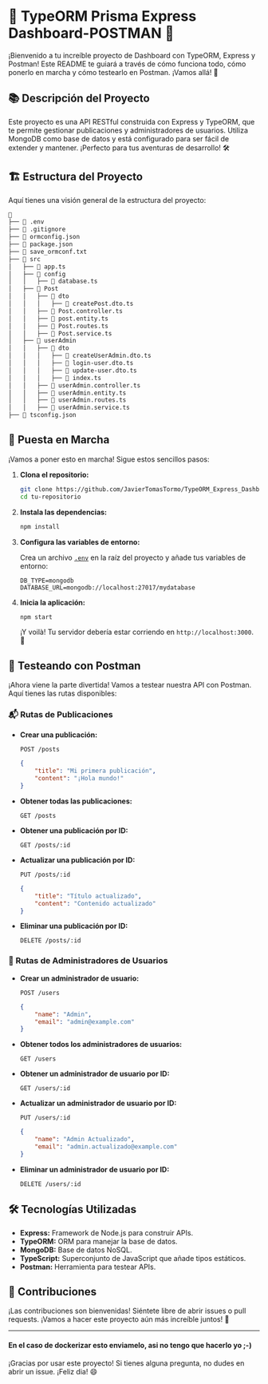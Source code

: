 # 🚀 TypeORM Prisma Express Dashboard-POSTMAN 🎉

¡Bienvenido a tu increíble proyecto de Dashboard con TypeORM, Express y Postman! Este README te guiará a través de cómo funciona todo, cómo ponerlo en marcha y cómo testearlo en Postman. ¡Vamos allá! 🎢

## 📚 Descripción del Proyecto

Este proyecto es una API RESTful construida con Express y TypeORM, que te permite gestionar publicaciones y administradores de usuarios. Utiliza MongoDB como base de datos y está configurado para ser fácil de extender y mantener. ¡Perfecto para tus aventuras de desarrollo! 🛠️

## 🏗️ Estructura del Proyecto

Aquí tienes una visión general de la estructura del proyecto:

```bash
📁 
├── 📄 .env
├── 📄 .gitignore
├── 📄 ormconfig.json
├── 📄 package.json
├── 📄 save_ormconf.txt
├── 📁 src
│   ├── 📄 app.ts
│   ├── 📁 config
│   │   ├── 📄 database.ts
│   ├── 📁 Post
│   │   ├── 📁 dto
│   │   │   ├── 📄 createPost.dto.ts
│   │   ├── 📄 Post.controller.ts
│   │   ├── 📄 post.entity.ts
│   │   ├── 📄 Post.routes.ts
│   │   ├── 📄 Post.service.ts
│   ├── 📁 userAdmin
│   │   ├── 📁 dto
│   │   │   ├── 📄 createUserAdmin.dto.ts
│   │   │   ├── 📄 login-user.dto.ts
│   │   │   ├── 📄 update-user.dto.ts
│   │   │   ├── 📄 index.ts
│   │   ├── 📄 userAdmin.controller.ts
│   │   ├── 📄 userAdmin.entity.ts
│   │   ├── 📄 userAdmin.routes.ts
│   │   ├── 📄 userAdmin.service.ts
├── 📄 tsconfig.json
```

## 🚀 Puesta en Marcha

¡Vamos a poner esto en marcha! Sigue estos sencillos pasos:

1. **Clona el repositorio:**

    ```sh
    git clone https://github.com/JavierTomasTormo/TypeORM_Express_Dashboard-POSTMAN
    cd tu-repositorio
    ```

2. **Instala las dependencias:**

    ```sh
    npm install
    ```

3. **Configura las variables de entorno:**

    Crea un archivo [`.env`](command:_github.copilot.openRelativePath?%5B%7B%22scheme%22%3A%22file%22%2C%22authority%22%3A%22%22%2C%22path%22%3A%22%2FC%3A%2FUsers%2Fjavie%2FDesktop%2FTypeORM_Prisma_Express_Dashboard-POSTMAN%2F.env%22%2C%22query%22%3A%22%22%2C%22fragment%22%3A%22%22%7D%2C%221d25945e-12c0-4f90-b913-68f280c2d8f3%22%5D "c:\Users\javie\Desktop\TypeORM_Prisma_Express_Dashboard-POSTMAN\.env") en la raíz del proyecto y añade tus variables de entorno:

    ```env
    DB_TYPE=mongodb
    DATABASE_URL=mongodb://localhost:27017/mydatabase
    ```

4. **Inicia la aplicación:**

    ```sh
    npm start
    ```

    ¡Y voilà! Tu servidor debería estar corriendo en `http://localhost:3000`. 🎉

## 🧪 Testeando con Postman

¡Ahora viene la parte divertida! Vamos a testear nuestra API con Postman. Aquí tienes las rutas disponibles:

### 📬 Rutas de Publicaciones

- **Crear una publicación:**

    `POST /posts`

    ```json
    {
        "title": "Mi primera publicación",
        "content": "¡Hola mundo!"
    }
    ```

- **Obtener todas las publicaciones:**

    `GET /posts`

- **Obtener una publicación por ID:**

    `GET /posts/:id`

- **Actualizar una publicación por ID:**

    `PUT /posts/:id`

    ```json
    {
        "title": "Título actualizado",
        "content": "Contenido actualizado"
    }
    ```

- **Eliminar una publicación por ID:**

    `DELETE /posts/:id`

### 👥 Rutas de Administradores de Usuarios

- **Crear un administrador de usuario:**

    `POST /users`

    ```json
    {
        "name": "Admin",
        "email": "admin@example.com"
    }
    ```

- **Obtener todos los administradores de usuarios:**

    `GET /users`

- **Obtener un administrador de usuario por ID:**

    `GET /users/:id`

- **Actualizar un administrador de usuario por ID:**

    `PUT /users/:id`

    ```json
    {
        "name": "Admin Actualizado",
        "email": "admin.actualizado@example.com"
    }
    ```

- **Eliminar un administrador de usuario por ID:**

    `DELETE /users/:id`

## 🛠️ Tecnologías Utilizadas

- **Express:** Framework de Node.js para construir APIs.
- **TypeORM:** ORM para manejar la base de datos.
- **MongoDB:** Base de datos NoSQL.
- **TypeScript:** Superconjunto de JavaScript que añade tipos estáticos.
- **Postman:** Herramienta para testear APIs.

## 🎉 Contribuciones

¡Las contribuciones son bienvenidas! Siéntete libre de abrir issues o pull requests. ¡Vamos a hacer este proyecto aún más increíble juntos! 🚀

---
#### En el caso de dockerizar esto enviamelo, asi no tengo que hacerlo yo ;-)
¡Gracias por usar este proyecto! Si tienes alguna pregunta, no dudes en abrir un issue. ¡Feliz dia! 😄
